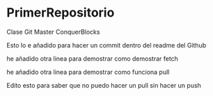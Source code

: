 # PrimerRepositorio
Clase Git Master ConquerBlocks

Esto lo e añadido para hacer un commit dentro del readme del Github

he añadido otra linea para demostrar como demostrar fetch

he añadido otra linea para demostrar como funciona pull

Edito esto para saber que no puedo hacer un pull sin hacer un push 

